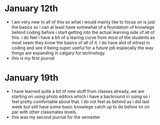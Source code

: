 # January 12th
* I am very new to all of this so what i would mainly like to focus on is just the basics so i can at least have somewhat of a foundation of knowlege behind coding before i start getting into the actual learning side of all of this. i do feel i have a bit of a learing curve from most of the students as most seem they know the basics of all of it. I do have alot of intrest in coding and see it being super useful for a future job espiecally the way things are expanding in calgary for technology.
* this is my first journal
# January 19th
* I have learned quite a bit of new stuff from classes already, we are starting on using photo editors which i have a backround in using so i feel pretty comfortable about that. I do not feel as behind as i did last week but still have some basic knowlege catch up to do before im on par with other classmates levels. 
* this was my second journal for the semester
